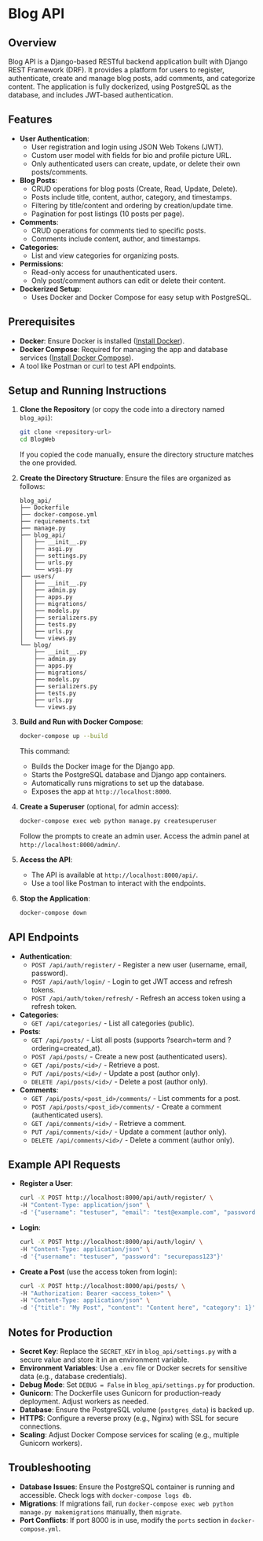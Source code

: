 # Blog API

## Overview
Blog API is a Django-based RESTful backend application built with Django REST Framework (DRF). It provides a platform for users to register, authenticate, create and manage blog posts, add comments, and categorize content. The application is fully dockerized, using PostgreSQL as the database, and includes JWT-based authentication.

## Features
- **User Authentication**:
  - User registration and login using JSON Web Tokens (JWT).
  - Custom user model with fields for bio and profile picture URL.
  - Only authenticated users can create, update, or delete their own posts/comments.
- **Blog Posts**:
  - CRUD operations for blog posts (Create, Read, Update, Delete).
  - Posts include title, content, author, category, and timestamps.
  - Filtering by title/content and ordering by creation/update time.
  - Pagination for post listings (10 posts per page).
- **Comments**:
  - CRUD operations for comments tied to specific posts.
  - Comments include content, author, and timestamps.
- **Categories**:
  - List and view categories for organizing posts.
- **Permissions**:
  - Read-only access for unauthenticated users.
  - Only post/comment authors can edit or delete their content.
- **Dockerized Setup**:
  - Uses Docker and Docker Compose for easy setup with PostgreSQL.

## Prerequisites
- **Docker**: Ensure Docker is installed ([Install Docker](https://docs.docker.com/get-docker/)).
- **Docker Compose**: Required for managing the app and database services ([Install Docker Compose](https://docs.docker.com/compose/install/)).
- A tool like Postman or curl to test API endpoints.

## Setup and Running Instructions
1. **Clone the Repository** (or copy the code into a directory named `blog_api`):
   ```bash
   git clone <repository-url>
   cd BlogWeb
   ```
   If you copied the code manually, ensure the directory structure matches the one provided.

2. **Create the Directory Structure**:
   Ensure the files are organized as follows:
   ```
   blog_api/
   ├── Dockerfile
   ├── docker-compose.yml
   ├── requirements.txt
   ├── manage.py
   ├── blog_api/
   │   ├── __init__.py
   │   ├── asgi.py
   │   ├── settings.py
   │   ├── urls.py
   │   └── wsgi.py
   ├── users/
   │   ├── __init__.py
   │   ├── admin.py
   │   ├── apps.py
   │   ├── migrations/
   │   ├── models.py
   │   ├── serializers.py
   │   ├── tests.py
   │   ├── urls.py
   │   └── views.py
   └── blog/
       ├── __init__.py
       ├── admin.py
       ├── apps.py
       ├── migrations/
       ├── models.py
       ├── serializers.py
       ├── tests.py
       ├── urls.py
       └── views.py
   ```

3. **Build and Run with Docker Compose**:
   ```bash
   docker-compose up --build
   ```
   This command:
   - Builds the Docker image for the Django app.
   - Starts the PostgreSQL database and Django app containers.
   - Automatically runs migrations to set up the database.
   - Exposes the app at `http://localhost:8000`.

4. **Create a Superuser** (optional, for admin access):
   ```bash
   docker-compose exec web python manage.py createsuperuser
   ```
   Follow the prompts to create an admin user. Access the admin panel at `http://localhost:8000/admin/`.

5. **Access the API**:
   - The API is available at `http://localhost:8000/api/`.
   - Use a tool like Postman to interact with the endpoints.

6. **Stop the Application**:
   ```bash
   docker-compose down
   ```

## API Endpoints
- **Authentication**:
  - `POST /api/auth/register/` - Register a new user (username, email, password).
  - `POST /api/auth/login/` - Login to get JWT access and refresh tokens.
  - `POST /api/auth/token/refresh/` - Refresh an access token using a refresh token.
- **Categories**:
  - `GET /api/categories/` - List all categories (public).
- **Posts**:
  - `GET /api/posts/` - List all posts (supports ?search=term and ?ordering=created_at).
  - `POST /api/posts/` - Create a new post (authenticated users).
  - `GET /api/posts/<id>/` - Retrieve a post.
  - `PUT /api/posts/<id>/` - Update a post (author only).
  - `DELETE /api/posts/<id>/` - Delete a post (author only).
- **Comments**:
  - `GET /api/posts/<post_id>/comments/` - List comments for a post.
  - `POST /api/posts/<post_id>/comments/` - Create a comment (authenticated users).
  - `GET /api/comments/<id>/` - Retrieve a comment.
  - `PUT /api/comments/<id>/` - Update a comment (author only).
  - `DELETE /api/comments/<id>/` - Delete a comment (author only).

## Example API Requests
- **Register a User**:
  ```bash
  curl -X POST http://localhost:8000/api/auth/register/ \
  -H "Content-Type: application/json" \
  -d '{"username": "testuser", "email": "test@example.com", "password": "securepass123"}'
  ```
- **Login**:
  ```bash
  curl -X POST http://localhost:8000/api/auth/login/ \
  -H "Content-Type: application/json" \
  -d '{"username": "testuser", "password": "securepass123"}'
  ```
- **Create a Post** (use the access token from login):
  ```bash
  curl -X POST http://localhost:8000/api/posts/ \
  -H "Authorization: Bearer <access_token>" \
  -H "Content-Type: application/json" \
  -d '{"title": "My Post", "content": "Content here", "category": 1}'
  ```

## Notes for Production
- **Secret Key**: Replace the `SECRET_KEY` in `blog_api/settings.py` with a secure value and store it in an environment variable.
- **Environment Variables**: Use a `.env` file or Docker secrets for sensitive data (e.g., database credentials).
- **Debug Mode**: Set `DEBUG = False` in `blog_api/settings.py` for production.
- **Gunicorn**: The Dockerfile uses Gunicorn for production-ready deployment. Adjust workers as needed.
- **Database**: Ensure the PostgreSQL volume (`postgres_data`) is backed up.
- **HTTPS**: Configure a reverse proxy (e.g., Nginx) with SSL for secure connections.
- **Scaling**: Adjust Docker Compose services for scaling (e.g., multiple Gunicorn workers).

## Troubleshooting
- **Database Issues**: Ensure the PostgreSQL container is running and accessible. Check logs with `docker-compose logs db`.
- **Migrations**: If migrations fail, run `docker-compose exec web python manage.py makemigrations` manually, then `migrate`.
- **Port Conflicts**: If port 8000 is in use, modify the `ports` section in `docker-compose.yml`.

